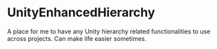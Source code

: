 # UnityEnhancedHierarchy
A place for me to have any Unity hierarchy related functionalities to use across projects. Can make life easier sometimes.

